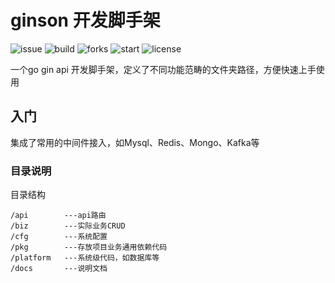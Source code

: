 # ginson 开发脚手架

![issue](https://img.shields.io/github/issues/easonchen147/ginson)
![build](https://img.shields.io/github/workflow/status/easonchen147/ginson/Deploy)
![forks](https://img.shields.io/github/forks/easonchen147/ginson)
![start](https://img.shields.io/github/stars/easonchen147/ginson)
![license](https://img.shields.io/github/license/easonchen147/ginson)

一个go gin api 开发脚手架，定义了不同功能范畴的文件夹路径，方便快速上手使用

## 入门

集成了常用的中间件接入，如Mysql、Redis、Mongo、Kafka等

### 目录说明

目录结构

```
/api        ---api路由
/biz        ---实际业务CRUD
/cfg        ---系统配置
/pkg        ---存放项目业务通用依赖代码
/platform   ---系统级代码，如数据库等
/docs       ---说明文档
```
